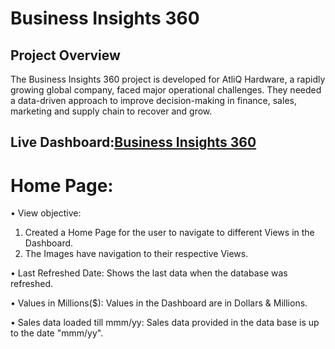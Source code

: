 # Business Insights 360
## Project Overview
The Business Insights 360 project is developed for AtliQ Hardware, a rapidly growing global company, faced major operational challenges. They needed a data-driven approach to improve decision-making in finance, sales, marketing and supply chain to recover and grow.
## Live Dashboard:<a href="https://app.powerbi.com/links/4ItxsCBpI6?ctid=c6e549b3-5f45-4032-aae9-d4244dc5b2c4&pbi_source=linkShare">Business Insights 360</a>
# Home Page: 
•	View objective:
  1. Created a Home Page for the user to navigate to different Views in the Dashboard.
  2. The Images have navigation to their respective Views.
     
•	Last Refreshed Date: Shows the last data when the database was refreshed.

•	Values in Millions($): Values in the Dashboard are in Dollars & Millions. 

•	Sales data loaded till mmm/yy: Sales data provided in the data base is up to the date "mmm/yy".

